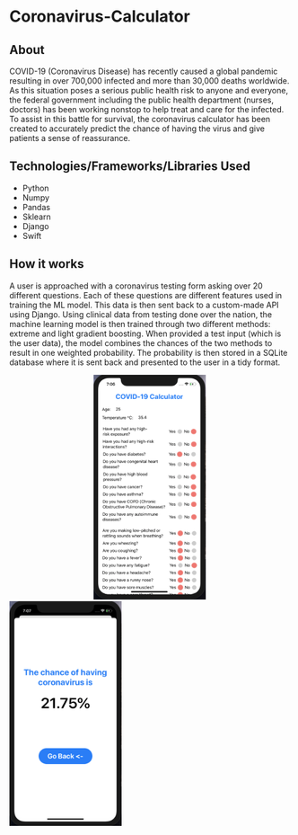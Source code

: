 # Coronavirus-Calculator

## About
COVID-19 (Coronavirus Disease) has recently caused a global pandemic resulting in over 700,000 infected and more than 30,000 deaths worldwide. As this situation poses a serious public health risk to anyone and everyone, the federal government including the public health department (nurses, doctors) has been working nonstop to help treat and care for the infected. To assist in this battle for survival, the coronavirus calculator has been created to accurately predict the chance of having the virus and give patients a sense of reassurance. 

## Technologies/Frameworks/Libraries Used
* Python
* Numpy
* Pandas
* Sklearn
* Django
* Swift

## How it works
A user is approached with a coronavirus testing form asking over 20 different questions. Each of these questions are different features used in training the ML model. This data is then sent back to a custom-made API using Django. Using clinical data from testing done over the nation, the machine learning model is then trained through two different methods: extreme and light gradient boosting. When provided a test input (which is the user data), the model combines the chances of the two methods to result in one weighted probability. The probability is then stored in a SQLite database where it is sent back and presented to the user in a tidy format.

<img src="CovidFormPage.png" width="200" height="400" hspace="150"> <img src="ResultPage.png" width="200" height="400">
